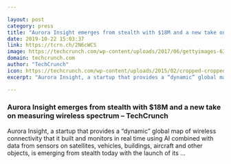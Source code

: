 ```yaml
---

layout: post
category: press
title: "Aurora Insight emerges from stealth with $18M and a new take on measuring wireless spectrum"
date: 2019-10-22 15:03:37
link: https://tcrn.ch/2N6cWCS
image: https://techcrunch.com/wp-content/uploads/2017/06/gettyimages-637700890.jpg?w=600
domain: techcrunch.com
author: "TechCrunch"
icon: https://techcrunch.com/wp-content/uploads/2015/02/cropped-cropped-favicon-gradient.png?w=180
excerpt: "Aurora Insight, a startup that provides a “dynamic” global map of wireless connectivity that it built and monitors in real time using AI combined with data from sensors on satellites, vehicles, buildings, aircraft and other objects, is emerging from stealth today with the launch of its …"

---
```


### Aurora Insight emerges from stealth with $18M and a new take on measuring wireless spectrum – TechCrunch

Aurora Insight, a startup that provides a “dynamic” global map of wireless connectivity that it built and monitors in real time using AI combined with data from sensors on satellites, vehicles, buildings, aircraft and other objects, is emerging from stealth today with the launch of its …